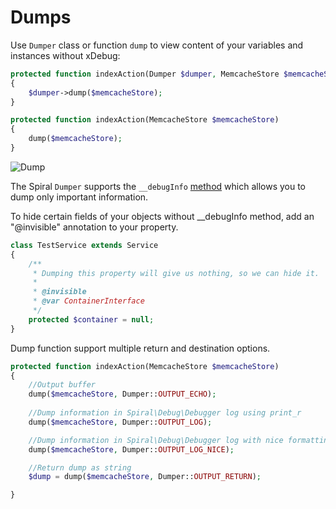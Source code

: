 # Dumps
Use `Dumper` class or function `dump` to view content of your variables and instances without xDebug:

```php
protected function indexAction(Dumper $dumper, MemcacheStore $memcacheStore)
{
    $dumper->dump($memcacheStore);
}
```
```php
protected function indexAction(MemcacheStore $memcacheStore)
{
    dump($memcacheStore);
}
```

![Dump](https://raw.githubusercontent.com/spiral/guide/master/resources/dumps.png)

The Spiral `Dumper` supports the `__debugInfo` [method](http://php.net/manual/en/language.oop5.magic.php) which allows you to dump only important information. 

To hide certain fields of your objects without __debugInfo method, add an "@invisible" annotation to your property.

```php
class TestService extends Service
{
    /**
     * Dumping this property will give us nothing, so we can hide it.
     *
     * @invisible
     * @var ContainerInterface
     */
    protected $container = null;
}
```

Dump function support multiple return and destination options.

```php
protected function indexAction(MemcacheStore $memcacheStore)
{
    //Output buffer
    dump($memcacheStore, Dumper::OUTPUT_ECHO);
    
    //Dump information in Spiral\Debug\Debugger log using print_r
    dump($memcacheStore, Dumper::OUTPUT_LOG);

    //Dump information in Spiral\Debug\Debugger log with nice formatting
    dump($memcacheStore, Dumper::OUTPUT_LOG_NICE);

    //Return dump as string
    $dump = dump($memcacheStore, Dumper::OUTPUT_RETURN);

}
```